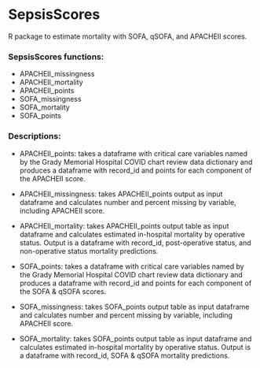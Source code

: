 # SepsisScores
R package to estimate mortality with SOFA, qSOFA, and APACHEII scores.

### SepsisScores functions:
- APACHEII_missingness
- APACHEII_mortality  
- APACHEII_points  
- SOFA_missingness  
- SOFA_mortality  
- SOFA_points

### Descriptions:
- APACHEII_points: takes a dataframe with critical care variables named by the Grady Memorial Hospital COVID chart review data dictionary and produces a dataframe with record_id and points for each component of the APACHEII score.

- APACHEII_missingness: takes APACHEII_points output as input dataframe and calculates number and percent missing by variable, including APACHEII score.

- APACHEII_mortality: takes APACHEII_points output table as input dataframe and calculates estimated in-hospital mortality by operative status.  Output is a dataframe with record_id, post-operative status, and non-operative status mortality predictions.

- SOFA_points: takes a dataframe with critical care variables named by the Grady Memorial Hospital COVID chart review data dictionary and produces a dataframe with record_id and points for each component of the SOFA & qSOFA scores.

- SOFA_missingness: takes SOFA_points output table as input dataframe and calculates number and percent missing by variable, including APACHEII score.

- SOFA_mortality: takes SOFA_points output table as input dataframe and calculates estimated in-hospital mortality by operative status.  Output is a dataframe with record_id, SOFA & qSOFA mortality predictions.
